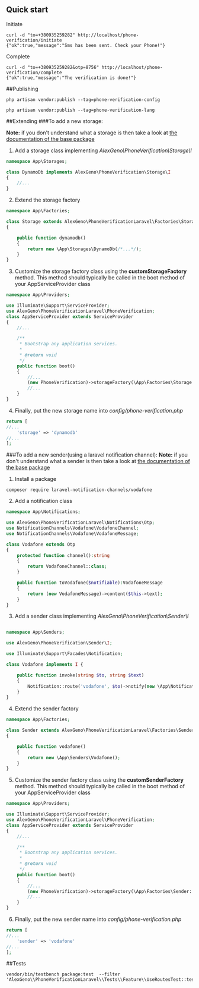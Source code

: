 ## Quick start

Initiate
```shell
curl -d "to=+380935259282" http://localhost/phone-verification/initiate
{"ok":true,"message":"Sms has been sent. Check your Phone!"}
```

Complete
```shell
curl -d "to=+380935259282&otp=8756" http://localhost/phone-verification/complete
{"ok":true,"message":"The verification is done!"}
```

##Publishing
```shell
php artisan vendor:publish --tag=phone-verification-config
```
```shell
php artisan vendor:publish --tag=phone-verification-lang
```

##Extending
###To add a new storage:

**Note:** if you don't understand what a storage is then take a look at [ the documentation of the base package ](https://github.com/alexeygeno/phone-verification-php/blob/master/README.md)
1. Add a storage class implementing *AlexGeno\PhoneVerification\Storage\I*
```php
namespace App\Storages;

class DynamoDb implements AlexGeno\PhoneVerification\Storage\I
{ 
    //...
}
```
2. Extend the storage factory
```php
namespace App\Factories;

class Storage extends AlexGeno\PhoneVerificationLaravel\Factories\Storage
{

    public function dynamodb()
    {
        return new \App\Storages\DynamoDb(/*...*/);
    }
}
```
3. Customize the storage factory class using the **customStorageFactory** method. This method should typically be called in the boot method of your AppServiceProvider class

```php
namespace App\Providers;

use Illuminate\Support\ServiceProvider;
use AlexGeno\PhoneVerificationLaravel\PhoneVerification;
class AppServiceProvider extends ServiceProvider
{
    //...

    /**
     * Bootstrap any application services.
     *
     * @return void
     */
    public function boot()
    {
        //...
        (new PhoneVerification)->storageFactory(\App\Factories\Storage::class);
        //...
    }
}
```
4. Finally, put the new storage name into *config/phone-verification.php*
```php
return [
//...
    'storage' => 'dynamodb'
//...
];
```
###To add a new sender(using a laravel notification channel):
**Note:** if you don't understand what a sender is then take a look at [ the documentation of the base package ](https://github.com/alexeygeno/phone-verification-php/blob/master/README.md)

1. Install a package
```shell
composer require laravel-notification-channels/vodafone
```
2. Add a notification class

```php
namespace App\Notifications;

use AlexGeno\PhoneVerificationLaravel\Notifications\Otp;
use NotificationChannels\Vodafone\VodafoneChannel;
use NotificationChannels\Vodafone\VodafoneMessage;

class Vodafone extends Otp
{ 
    protected function channel():string
    {
        return VodafoneChannel::class;
    }

    public function toVodafone($notifiable):VodafoneMessage
    {
        return (new VodafoneMessage)->content($this->text);
    }
}
```
3. Add a sender class implementing *AlexGeno\PhoneVerification\Sender\I*
```php

namespace App\Senders;

use AlexGeno\PhoneVerification\Sender\I;

use Illuminate\Support\Facades\Notification;

class Vodafone implements I {

    public function invoke(string $to, string $text)
    {
        Notification::route('vodafone', $to)->notify(new \App\Notifications\Vodafone($text));
    }
}

```
4. Extend the sender factory
```php
namespace App\Factories;

class Sender extends AlexGeno\PhoneVerificationLaravel\Factories\Sender
{

    public function vodafone()
    {
        return new \App\Senders\Vodafone();
    }
}
```
5. Customize the sender factory class using the **customSenderFactory** method. This method should typically be called in the boot method of your AppServiceProvider class

```php
namespace App\Providers;

use Illuminate\Support\ServiceProvider;
use AlexGeno\PhoneVerificationLaravel\PhoneVerification;
class AppServiceProvider extends ServiceProvider
{
    //...

    /**
     * Bootstrap any application services.
     *
     * @return void
     */
    public function boot()
    {
        //...
        (new PhoneVerification)->storageFactory(\App\Factories\Sender::class);
        //...
    }
}
```
6. Finally, put the new sender name into *config/phone-verification.php*
```php
return [
//...
    'sender' => 'vodafone'
//...
];
```

##Tests

```shell
vendor/bin/testbench package:test  --filter 'AlexGeno\\PhoneVerificationLaravel\\Tests\\Feature\\UseRoutesTest::test_initiation_ok'
```

